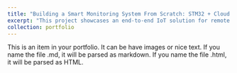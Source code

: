 ```yaml
---
title: "Building a Smart Monitoring System From Scratch: STM32 + Cloud + Mini Program"
excerpt: "This project showcases an end-to-end IoT solution for remote equipment monitoring. The system integrates an STM32 for processing sensor data (DHT11, ADXL345), an ESP8266 for cloud communication using the MQTT protocol, and a WeChat Mini Program that provides an intuitive interface for real-time data visualization.<br/><img src='/images/500x300.png'>"
collection: portfolio
---
```


This is an item in your portfolio. It can be have images or nice text. If you name the file .md, it will be parsed as markdown. If you name the file .html, it will be parsed as HTML. 
